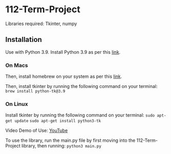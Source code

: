 # 112-Term-Project

Libraries required: Tkinter, numpy

## Installation
Use with Python 3.9. Install Python 3.9 as per this [link](https://www.python.org/downloads/release/python-396/).

### On Macs
Then, install homebrew on your system as per this [link](https://brew.sh/).

Then, install tkinter by running the following command on your terminal:
```brew install python-tk@3.9```

### On Linux
Install tkinter by running the following command on your terminal:
```sudo apt-get update```
```sudo apt-get install python3-tk```

Video Demo of Use: [YouTube](https://youtu.be/kGgcVsoo-O4)

To use the library, run the main.py file by first moving into the 112-Term-Project library, then running:
```python3 main.py```

